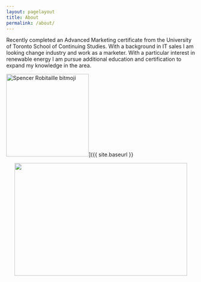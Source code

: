 ```yaml
---
layout: pagelayout
title: About
permalink: /about/
---
```


Recently completed an Advanced Marketing certificate from the University of Toronto School of Continuing Studies. With a background in IT sales I am looking change industry and work as a marketer. With a particular interest in renewable energy I am pursue additional education and certification to expand my knowledge in the area.

<div>

<img src="{{ site.baseurl }}/images/avatar.png" alt="Spencer Robitaille bitmoji" style="width: 220;" Class="center"/>]({{ site.baseurl }}
<p align="center">
  <img width="460" height="300" src="http://www.fillmurray.com/460/300">
</p>
</div>
